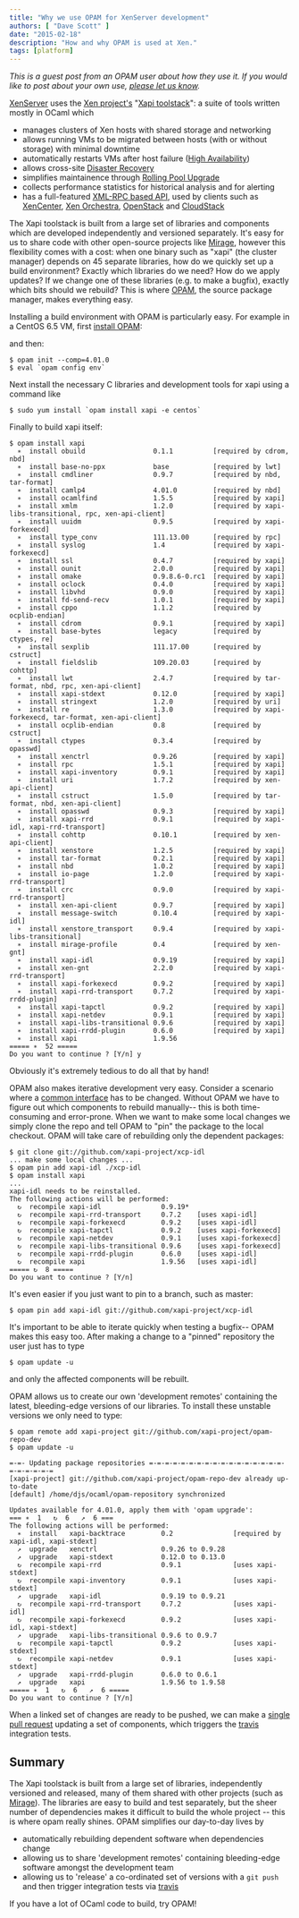 ```yaml
---
title: "Why we use OPAM for XenServer development"
authors: [ "Dave Scott" ]
date: "2015-02-18"
description: "How and why OPAM is used at Xen."
tags: [platform]
---
```


*This is a guest post from an OPAM user about how they use it.  If you would like to post
 about your own use, [please let us know](https://github.com/ocaml/platform-blog/issues).*

[XenServer](http://www.xenserver.org/) uses the
[Xen project's](http://www.xenproject.org/)
"[Xapi toolstack](http://www.xenproject.org/developers/teams/xapi.html)":
a suite of tools written mostly in OCaml which

- manages clusters of Xen hosts with shared storage and networking
- allows running VMs to be migrated between hosts (with or without storage)
  with minimal downtime
- automatically restarts VMs after host failure
  ([High Availability](http://xapi-project.github.io/features/HA/HA.html))
- allows cross-site [Disaster Recovery](http://xapi-project.github.io/features/DR/DR.html)
- simplifies maintainence through [Rolling Pool Upgrade](http://xapi-project.github.io/features/RPU/RPU.html)
- collects performance statistics for historical analysis and for alerting
- has a full-featured
  [XML-RPC based API](http://xapi-project.github.io/xen-api/),
  used by clients such as
  [XenCenter](https://github.com/xenserver/xenadmin),
  [Xen Orchestra](https://xen-orchestra.com),
  [OpenStack](http://www.openstack.org)
  and [CloudStack](http://cloudstack.apache.org)

The Xapi toolstack is built from a large set of libraries and components
which are
developed independently and versioned separately. It's easy for us to
share code with other open-source projects like
[Mirage](http://www.openmirage.org/), however
this flexibility comes 
with a cost: when one binary such as "xapi" (the cluster manager)
depends on 45 separate libraries,
how do we quickly set up a
build environment?
Exactly which libraries do we need? How do we apply updates?
If we change one of these libraries (e.g. to make a bugfix), exactly which
bits should we rebuild?
This is where [OPAM](https://opam.ocaml.org),
the source package manager, makes everything easy.

Installing a build environment with OPAM is particularly easy. 
For example in a CentOS 6.5 VM,
first [install OPAM](https://opam.ocaml.org/doc/Install.html):

and then:
```
$ opam init --comp=4.01.0
$ eval `opam config env`
```

Next install the necessary C libraries and development tools for xapi
using a command like

```
$ sudo yum install `opam install xapi -e centos`
```

Finally to build xapi itself:
```
$ opam install xapi
  ∗  install obuild                 0.1.1          [required by cdrom, nbd]
  ∗  install base-no-ppx            base           [required by lwt]
  ∗  install cmdliner               0.9.7          [required by nbd, tar-format]
  ∗  install camlp4                 4.01.0         [required by nbd]
  ∗  install ocamlfind              1.5.5          [required by xapi]
  ∗  install xmlm                   1.2.0          [required by xapi-libs-transitional, rpc, xen-api-client]
  ∗  install uuidm                  0.9.5          [required by xapi-forkexecd]
  ∗  install type_conv              111.13.00      [required by rpc]
  ∗  install syslog                 1.4            [required by xapi-forkexecd]
  ∗  install ssl                    0.4.7          [required by xapi]
  ∗  install ounit                  2.0.0          [required by xapi]
  ∗  install omake                  0.9.8.6-0.rc1  [required by xapi]
  ∗  install oclock                 0.4.0          [required by xapi]
  ∗  install libvhd                 0.9.0          [required by xapi]
  ∗  install fd-send-recv           1.0.1          [required by xapi]
  ∗  install cppo                   1.1.2          [required by ocplib-endian]
  ∗  install cdrom                  0.9.1          [required by xapi]
  ∗  install base-bytes             legacy         [required by ctypes, re]
  ∗  install sexplib                111.17.00      [required by cstruct]
  ∗  install fieldslib              109.20.03      [required by cohttp]
  ∗  install lwt                    2.4.7          [required by tar-format, nbd, rpc, xen-api-client]
  ∗  install xapi-stdext            0.12.0         [required by xapi]
  ∗  install stringext              1.2.0          [required by uri]
  ∗  install re                     1.3.0          [required by xapi-forkexecd, tar-format, xen-api-client]
  ∗  install ocplib-endian          0.8            [required by cstruct]
  ∗  install ctypes                 0.3.4          [required by opasswd]
  ∗  install xenctrl                0.9.26         [required by xapi]
  ∗  install rpc                    1.5.1          [required by xapi]
  ∗  install xapi-inventory         0.9.1          [required by xapi]
  ∗  install uri                    1.7.2          [required by xen-api-client]
  ∗  install cstruct                1.5.0          [required by tar-format, nbd, xen-api-client]
  ∗  install opasswd                0.9.3          [required by xapi]
  ∗  install xapi-rrd               0.9.1          [required by xapi-idl, xapi-rrd-transport]
  ∗  install cohttp                 0.10.1         [required by xen-api-client]
  ∗  install xenstore               1.2.5          [required by xapi]
  ∗  install tar-format             0.2.1          [required by xapi]
  ∗  install nbd                    1.0.2          [required by xapi]
  ∗  install io-page                1.2.0          [required by xapi-rrd-transport]
  ∗  install crc                    0.9.0          [required by xapi-rrd-transport]
  ∗  install xen-api-client         0.9.7          [required by xapi]
  ∗  install message-switch         0.10.4         [required by xapi-idl]
  ∗  install xenstore_transport     0.9.4          [required by xapi-libs-transitional]
  ∗  install mirage-profile         0.4            [required by xen-gnt]
  ∗  install xapi-idl               0.9.19         [required by xapi]
  ∗  install xen-gnt                2.2.0          [required by xapi-rrd-transport]
  ∗  install xapi-forkexecd         0.9.2          [required by xapi]
  ∗  install xapi-rrd-transport     0.7.2          [required by xapi-rrdd-plugin]
  ∗  install xapi-tapctl            0.9.2          [required by xapi]
  ∗  install xapi-netdev            0.9.1          [required by xapi]
  ∗  install xapi-libs-transitional 0.9.6          [required by xapi]
  ∗  install xapi-rrdd-plugin       0.6.0          [required by xapi]
  ∗  install xapi                   1.9.56
===== ∗  52 =====
Do you want to continue ? [Y/n] y
```

Obviously it's extremely tedious to do all that by hand!

OPAM also makes iterative development very easy.
Consider a scenario where a
[common interface](https://github.com/xapi-project/xcp-idl) has to be changed.
Without OPAM we have to figure out which components to rebuild manually--
this is both time-consuming and error-prone. When we want to make some
local changes we simply clone the repo and tell OPAM to "pin" the package
to the local checkout. OPAM will take care of rebuilding only the
dependent packages:

```
$ git clone git://github.com/xapi-project/xcp-idl
... make some local changes ...
$ opam pin add xapi-idl ./xcp-idl
$ opam install xapi
...
xapi-idl needs to be reinstalled.
The following actions will be performed:
  ↻  recompile xapi-idl               0.9.19*
  ↻  recompile xapi-rrd-transport     0.7.2    [uses xapi-idl]
  ↻  recompile xapi-forkexecd         0.9.2    [uses xapi-idl]
  ↻  recompile xapi-tapctl            0.9.2    [uses xapi-forkexecd]
  ↻  recompile xapi-netdev            0.9.1    [uses xapi-forkexecd]
  ↻  recompile xapi-libs-transitional 0.9.6    [uses xapi-forkexecd]
  ↻  recompile xapi-rrdd-plugin       0.6.0    [uses xapi-idl]
  ↻  recompile xapi                   1.9.56   [uses xapi-idl]
===== ↻  8 =====
Do you want to continue ? [Y/n] 
```

It's even easier if you just want to pin to a branch, such as master:
```
$ opam pin add xapi-idl git://github.com/xapi-project/xcp-idl
```

It's important to be able to iterate quickly when testing a bugfix--
OPAM makes this easy too. After making a change to a "pinned" repository
the user just has to type

```
$ opam update -u
```

and only the affected components will be rebuilt.

OPAM allows us to create our own 'development remotes' containing the
latest, bleeding-edge versions of our libraries. To install these unstable
versions we only need to type:

```
$ opam remote add xapi-project git://github.com/xapi-project/opam-repo-dev
$ opam update -u

=-=- Updating package repositories =-=-=-=-=-=-=-=-=-=-=-=-=-=-=-=-=-=-=-=-=-=-=
[xapi-project] git://github.com/xapi-project/opam-repo-dev already up-to-date
[default] /home/djs/ocaml/opam-repository synchronized

Updates available for 4.01.0, apply them with 'opam upgrade':
=== ∗  1   ↻  6   ↗  6 ===
The following actions will be performed:
  ∗  install   xapi-backtrace         0.2               [required by xapi-idl, xapi-stdext]
  ↗  upgrade   xenctrl                0.9.26 to 0.9.28
  ↗  upgrade   xapi-stdext            0.12.0 to 0.13.0
  ↻  recompile xapi-rrd               0.9.1             [uses xapi-stdext]
  ↻  recompile xapi-inventory         0.9.1             [uses xapi-stdext]
  ↗  upgrade   xapi-idl               0.9.19 to 0.9.21
  ↻  recompile xapi-rrd-transport     0.7.2             [uses xapi-idl]
  ↻  recompile xapi-forkexecd         0.9.2             [uses xapi-idl, xapi-stdext]
  ↗  upgrade   xapi-libs-transitional 0.9.6 to 0.9.7
  ↻  recompile xapi-tapctl            0.9.2             [uses xapi-stdext]
  ↻  recompile xapi-netdev            0.9.1             [uses xapi-stdext]
  ↗  upgrade   xapi-rrdd-plugin       0.6.0 to 0.6.1
  ↗  upgrade   xapi                   1.9.56 to 1.9.58
===== ∗  1   ↻  6   ↗  6 =====
Do you want to continue ? [Y/n]
```

When a linked set of changes are ready to be pushed, we can make a
[single pull request](https://github.com/xapi-project/opam-repo-dev/pull/66)
updating a set of components, which triggers the
[travis](https://travis-ci.org/)
integration tests.

Summary
-------

The Xapi toolstack is built from a large set of libraries, independently
versioned and released, many of them shared with other projects
(such as [Mirage](http://www.openmirage.org/)). The libraries are
easy to build and test separately, but the sheer number of dependencies
makes it difficult to build the whole project -- this is where opam
really shines. OPAM simplifies our day-to-day lives by

- automatically rebuilding dependent software when dependencies change
- allowing us to share 'development remotes' containing bleeding-edge software
  amongst the development team
- allowing us to 'release' a co-ordinated set of versions with a `git push`
  and then trigger integration tests via [travis](https://travis-ci.org/)

If you have a lot of OCaml code to build, try OPAM!
